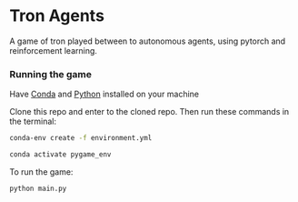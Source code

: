 # Tron Agents

A game of tron played between to autonomous agents, using pytorch and reinforcement learning.

### Running the game

Have [Conda](https://www.conda.io/projects/conda/en/latest/user-guide/install/index.html) and [Python](https://www.python.org/downloads/) installed on your machine

Clone this repo and enter to the cloned repo. Then run these commands in the terminal:
```bash
conda-env create -f environment.yml

conda activate pygame_env
```

To run the game:
```bash
python main.py
```
